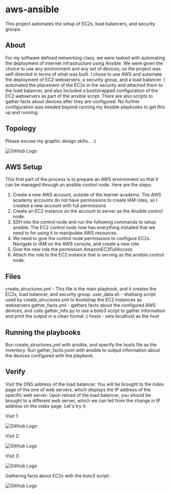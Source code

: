 # aws-ansible
This project automates the setup of EC2s, load balancers, and security groups.

## About

For my software defined networking class, we were tasked with automating the deployment of internet infrastructure using Ansible. We were given the choice to use any environment and any set of devices, so the project was self-directed in terms of what was built. I chose to use AWS and automate the deployment of EC2 webservers, a security group, and a load balancer. I automated the placement of the EC2s in the security and attached them to the load balancer, and also included a bootstrapped configuration of the EC2 webservers as part of the ansible script. There are also scripts to gather facts about devices after they are configured. No further configuration was needed beyond running my Ansible playbooks to get this up and running.

## Topology

Please excuse my graphic design skills... :)


![GitHub Logo](https://i.imgur.com/gchQMb2.png)

## AWS Setup

This first part of the process is to prepare an AWS environment so that it can be managed through an ansible control node. Here are the steps:
1.	Create a new AWS account, outside of the learner academy. The AWS academy accounts do not have permissions to create IAM roles, so I created a new account with full permissions
2.	Create an EC2 instance on the account to server as the Ansible control node.
3.	SSH into the control node and run the following commands to setup ansible:
The EC2 control node now has everything installed that we need to for using it to manipulate AWS resources.
4.	We need to give the control node permissions to configure EC2s. Navigate to IAM on the AWS console, and create a new role.
5.	Give the new role the permission AmazonEC2FullAccess
6.	Attach the role to the EC2 instance that is serving as the ansible control node.

## Files

create_structures.yml - This file is the main playbook, and it creates the EC2s, load balancer, and security group.
user_data.sh - shebang script used by create_structures.yml to bootstrap the EC2 instances as webservers
gather_facts.yml - gathers facts about the configured AWS devices, and calls gather_info.py to use a boto3 script to gather information and print the output in a clean format :)
hosts - sets localhost as the host

## Running the playbooks

Run create_structures.yml with ansible, and specify the hosts file as the inventory.
Run gather_facts.yuml with ansible to output information about the devices configured with the playbook.

## Verify

Visit the DNS address of the load balancer. You will be brought to the index page of the one of web servers, which displays the IP address of the specific web server. Upon reload of the load balancer, you should be brought to a different web server, which we can tell from the change in IP address on the index page. Let's try it:

Visit 1:

![GitHub Logo](https://i.imgur.com/bmDr7Dn.png)

Visit 2:

![GitHub Logo](https://i.imgur.com/Fexl1Na.png)

Visit 3:

![GitHub Logo](https://i.imgur.com/ROBuA0g.png)

Gathering facts about EC2s with the boto3 script:

![GitHub Logo](https://i.imgur.com/smf3eEq.png)

